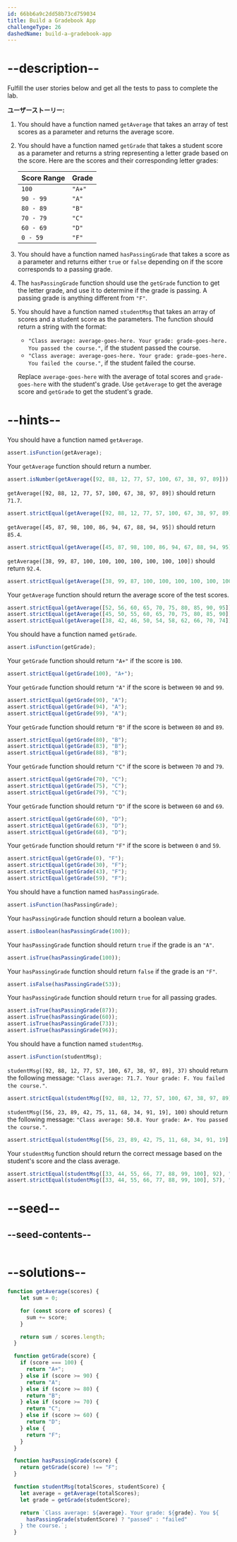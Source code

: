 ```yaml
---
id: 66bb6a9c2dd58b73cd759034
title: Build a Gradebook App
challengeType: 26
dashedName: build-a-gradebook-app
---
```


# --description--

Fulfill the user stories below and get all the tests to pass to complete the lab.

**ユーザーストーリー:**

1. You should have a function named `getAverage` that takes an array of test scores as a parameter and returns the average score.
1. You should have a function named `getGrade` that takes a student score as a parameter and returns a string representing a letter grade based on the score. Here are the scores and their corresponding letter grades:

    | Score Range | Grade  |
    | ----------- | ------ |
    | `100`       | `"A+"` |
    | `90 - 99`   | `"A"`  |
    | `80 - 89`   | `"B"`  |
    | `70 - 79`   | `"C"`  |
    | `60 - 69`   | `"D"`  |
    | `0 - 59`    | `"F"`  |

1. You should have a function named `hasPassingGrade` that takes a score as a parameter and returns either `true` or `false` depending on if the score corresponds to a passing grade.
1. The `hasPassingGrade` function should use the `getGrade` function to get the letter grade, and use it to determine if the grade is passing. A passing grade is anything different from `"F"`.
1. You should have a function named `studentMsg` that takes an array of scores and a student score as the parameters. The function should return a string with the format:

    - `"Class average: average-goes-here. Your grade: grade-goes-here. You passed the course."`, if the student passed the course.
    - `"Class average: average-goes-here. Your grade: grade-goes-here. You failed the course."`, if the student failed the course.

    Replace `average-goes-here` with the average of total scores and `grade-goes-here` with the student's grade. Use `getAverage` to get the average score and `getGrade` to get the student's grade.

# --hints--

You should have a function named `getAverage`.

```js
assert.isFunction(getAverage);
```

Your `getAverage` function should return a number.

```js
assert.isNumber(getAverage([92, 88, 12, 77, 57, 100, 67, 38, 97, 89]));
```

`getAverage([92, 88, 12, 77, 57, 100, 67, 38, 97, 89])` should return `71.7`.

```js
assert.strictEqual(getAverage([92, 88, 12, 77, 57, 100, 67, 38, 97, 89]), 71.7);
```

`getAverage([45, 87, 98, 100, 86, 94, 67, 88, 94, 95])` should return `85.4`.

```js
assert.strictEqual(getAverage([45, 87, 98, 100, 86, 94, 67, 88, 94, 95]), 85.4);
```

`getAverage([38, 99, 87, 100, 100, 100, 100, 100, 100, 100])` should return `92.4`.

```js
assert.strictEqual(getAverage([38, 99, 87, 100, 100, 100, 100, 100, 100, 100]), 92.4);
```

Your `getAverage` function should return the average score of the test scores.

```js
assert.strictEqual(getAverage([52, 56, 60, 65, 70, 75, 80, 85, 90, 95]), 72.8);
assert.strictEqual(getAverage([45, 50, 55, 60, 65, 70, 75, 80, 85, 90]), 67.5);
assert.strictEqual(getAverage([38, 42, 46, 50, 54, 58, 62, 66, 70, 74]), 56);
```

You should have a function named `getGrade`.

```js
assert.isFunction(getGrade);
```

Your `getGrade` function should return `"A+"` if the score is `100`.

```js
assert.strictEqual(getGrade(100), "A+");
```

Your `getGrade` function should return `"A"` if the score is between `90` and `99`.

```js
assert.strictEqual(getGrade(90), "A");
assert.strictEqual(getGrade(94), "A");
assert.strictEqual(getGrade(99), "A");
```

Your `getGrade` function should return `"B"` if the score is between `80` and `89`.

```js
assert.strictEqual(getGrade(80), "B");
assert.strictEqual(getGrade(83), "B");
assert.strictEqual(getGrade(88), "B");
```

Your `getGrade` function should return `"C"` if the score is between `70` and `79`.

```js
assert.strictEqual(getGrade(70), "C");
assert.strictEqual(getGrade(75), "C");
assert.strictEqual(getGrade(79), "C");
```

Your `getGrade` function should return `"D"` if the score is between `60` and `69`.

```js
assert.strictEqual(getGrade(60), "D");
assert.strictEqual(getGrade(63), "D");
assert.strictEqual(getGrade(68), "D");
```

Your `getGrade` function should return `"F"` if the score is between `0` and `59`.

```js
assert.strictEqual(getGrade(0), "F");
assert.strictEqual(getGrade(30), "F");
assert.strictEqual(getGrade(43), "F");
assert.strictEqual(getGrade(59), "F");
```


You should have a function named `hasPassingGrade`.

```js
assert.isFunction(hasPassingGrade);
```

Your `hasPassingGrade` function should return a boolean value.

```js
assert.isBoolean(hasPassingGrade(100));
```

Your `hasPassingGrade` function should return `true` if the grade is an `"A"`.

```js
assert.isTrue(hasPassingGrade(100));
```

Your `hasPassingGrade` function should return `false` if the grade is an `"F"`.

```js
assert.isFalse(hasPassingGrade(53));
```

Your `hasPassingGrade` function should return `true` for all passing grades.

```js
assert.isTrue(hasPassingGrade(87));
assert.isTrue(hasPassingGrade(60));
assert.isTrue(hasPassingGrade(73));
assert.isTrue(hasPassingGrade(96));
```

You should have a function named `studentMsg`.

```js
assert.isFunction(studentMsg);
```

`studentMsg([92, 88, 12, 77, 57, 100, 67, 38, 97, 89], 37)` should return the following message: `"Class average: 71.7. Your grade: F. You failed the course."`.

```js
assert.strictEqual(studentMsg([92, 88, 12, 77, 57, 100, 67, 38, 97, 89], 37), "Class average: 71.7. Your grade: F. You failed the course.");
```

`studentMsg([56, 23, 89, 42, 75, 11, 68, 34, 91, 19], 100)` should return the following message: `"Class average: 50.8. Your grade: A+. You passed the course."`.

```js
assert.strictEqual(studentMsg([56, 23, 89, 42, 75, 11, 68, 34, 91, 19], 100), "Class average: 50.8. Your grade: A+. You passed the course.");
```

Your `studentMsg` function should return the correct message based on the student's score and the class average.

```js
assert.strictEqual(studentMsg([33, 44, 55, 66, 77, 88, 99, 100], 92), "Class average: 70.25. Your grade: A. You passed the course.");
assert.strictEqual(studentMsg([33, 44, 55, 66, 77, 88, 99, 100], 57), "Class average: 70.25. Your grade: F. You failed the course.");
```


# --seed--

## --seed-contents--

```js

```

# --solutions--

```js
function getAverage(scores) {
    let sum = 0;

    for (const score of scores) {
      sum += score;
    }

    return sum / scores.length;
  }

  function getGrade(score) {
    if (score === 100) {
      return "A+";
    } else if (score >= 90) {
      return "A";
    } else if (score >= 80) {
      return "B";
    } else if (score >= 70) {
      return "C";
    } else if (score >= 60) {
      return "D";
    } else {
      return "F";
    }
  }

  function hasPassingGrade(score) {
    return getGrade(score) !== "F";
  }

  function studentMsg(totalScores, studentScore) {
    let average = getAverage(totalScores);
    let grade = getGrade(studentScore);

    return `Class average: ${average}. Your grade: ${grade}. You ${
      hasPassingGrade(studentScore) ? "passed" : "failed"
    } the course.`;
  }
```
